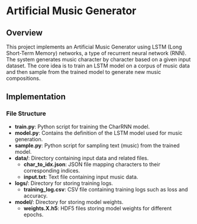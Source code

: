 # Artificial Music Generator

## Overview

This project implements an Artificial Music Generator using LSTM (Long Short-Term Memory) networks, a type of recurrent neural network (RNN). The system generates music character by character based on a given input dataset. The core idea is to train an LSTM model on a corpus of music data and then sample from the trained model to generate new music compositions.

## Implementation

### File Structure

- **train.py**: Python script for training the CharRNN model.
- **model.py**: Contains the definition of the LSTM model used for music generation.
- **sample.py**: Python script for sampling text (music) from the trained model.
- **data/**: Directory containing input data and related files.
  - **char_to_idx.json**: JSON file mapping characters to their corresponding indices.
  - **input.txt**: Text file containing input music data.
- **logs/**: Directory for storing training logs.
  - **training_log.csv**: CSV file containing training logs such as loss and accuracy.
- **model/**: Directory for storing model weights.
  - **weights.X.h5**: HDF5 files storing model weights for different epochs.

